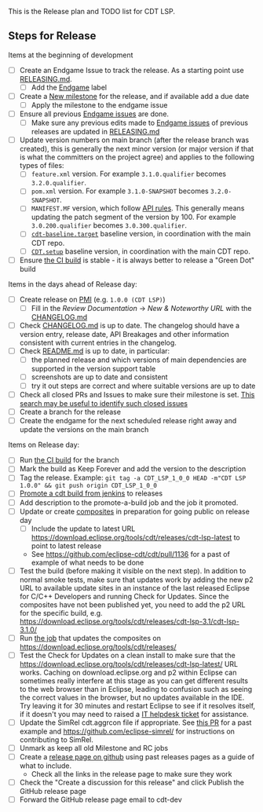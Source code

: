 This is the Release plan and TODO list for CDT LSP.

## Steps for Release

Items at the beginning of development

- [ ] Create an Endgame Issue to track the release. As a starting point use [RELEASING.md](https://github.com/eclipse-cdt/cdt-lsp/blob/main/RELEASING.md).
    - [ ] Add the [Endgame](https://github.com/eclipse-cdt/cdt-lsp/labels/endgame) label
- [ ] Create a [New milestone](https://github.com/eclipse-cdt/cdt-lsp/milestones/new) for the release, and if available add a due date 
    - [ ] Apply the milestone to the endgame issue
- [ ] Ensure all previous [Endgame issues](https://github.com/eclipse-cdt/cdt-lsp/labels/endgame) are done.
    - [ ] Make sure any previous edits made to [Endgame issues](https://github.com/eclipse-cdt/cdt-lsp/labels/endgame) of previous releases are updated in [RELEASING.md](https://github.com/eclipse-cdt/cdt-lsp/blob/main/RELEASING.md)
- [ ] Update version numbers on main branch (after the release branch was created), this is generally the next minor version (or major version if that is what the committers on the project agree) and applies to the following types of files:
    - [ ] `feature.xml` version. For example `3.1.0.qualifier` becomes `3.2.0.qualifier`.
    - [ ] `pom.xml` version. For example `3.1.0-SNAPSHOT` becomes `3.2.0-SNAPSHOT`.
    - [ ] `MANIFEST.MF` version, which follow [API rules](https://github.com/eclipse-cdt/cdt/blob/main/POLICY.md#api).
          This generally means updating the patch segment of the version by 100. For example `3.0.200.qualifier` becomes `3.0.300.qualifier`.
    - [ ] [`cdt-baseline.target`](https://github.com/eclipse-cdt/cdt/blob/889a5f1db5f0795a99c319e57982071de43924ec/releng/org.eclipse.cdt.target/cdt-baseline.target) baseline version, in coordination with the main CDT repo.
    - [ ] [`CDT.setup`](https://github.com/eclipse-cdt/cdt/blob/56581db808f5a8df1dea71654ce90351848291ce/releng/CDT.setup) baseline version, in coordination with the main CDT repo.
- [ ] Ensure [the CI build](https://ci.eclipse.org/cdt/job/cdt-lsp/job/main/) is stable - it is always better to release a "Green Dot" build

Items in the days ahead of Release day:

- [ ] Create release on [PMI](https://projects.eclipse.org/projects/tools.cdt) (e.g. `1.0.0 (CDT LSP)`)
    - [ ] Fill in the *Review Documentation* -> *New & Noteworthy URL* with the [CHANGELOG.md](https://github.com/eclipse-cdt/cdt-lsp/blob/main/CHANGELOG.md)
- [ ] Check [CHANGELOG.md](https://github.com/eclipse-cdt/cdt-lsp/blob/main/CHANGELOG.md) is up to date. The changelog should have a version entry, release date, API Breakages and other information consistent with current entries in the changelog.
- [ ] Check [README.md](https://github.com/eclipse-cdt/cdt-lsp/blob/main/README.md) is up to date, in particular:
    - [ ] the planned release and which versions of main dependencies are supported in the version support table
    - [ ] screenshots are up to date and consistent
    - [ ] try it out steps are correct and where suitable versions are up to date
- [ ] Check all closed PRs and Issues to make sure their milestone is set. [This search may be useful to identify such closed issues](https://github.com/eclipse-cdt/cdt-lsp/issues?q=is%3Aclosed)
- [ ] Create a branch for the release
- [ ] Create the endgame for the next scheduled release right away and update the versions on the main branch

Items on Release day:

- [ ] Run [the CI build](https://ci.eclipse.org/cdt/job/cdt-lsp/) for the branch
- [ ] Mark the build as Keep Forever and add the version to the description
- [ ] Tag the release. Example: `git tag -a CDT_LSP_1_0_0 HEAD -m"CDT LSP 1.0.0" && git push origin CDT_LSP_1_0_0`
- [ ] [Promote a cdt build from jenkins](https://ci.eclipse.org/cdt/job/promote-a-build/) to releases
- [ ] Add description to the promote-a-build job and the job it promoted.
- [ ] Update or create [composites](https://github.com/eclipse-cdt/cdt/tree/main/releng/download/releases) in preparation for going public on release day
  - [ ] Include the update to latest URL https://download.eclipse.org/tools/cdt/releases/cdt-lsp-latest to point to latest release
  - See https://github.com/eclipse-cdt/cdt/pull/1136 for a past of example of what needs to be done
- [ ] Test the build (before making it visible on the next step).
      In addition to normal smoke tests, make sure that updates work by adding the new p2 URL to available update sites in an instance of the last released Eclipse for C/C++ Developers and running Check for Updates. Since the composites have not been published yet, you need to add the p2 URL for the specific build, e.g. https://download.eclipse.org/tools/cdt/releases/cdt-lsp-3.1/cdt-lsp-3.1.0/
- [ ] Run [the job](https://ci.eclipse.org/cdt/job/promote-files-to-download/) that updates the composites on https://download.eclipse.org/tools/cdt/releases/
- [ ] Test the Check for Updates on a clean install to make sure that the https://download.eclipse.org/tools/cdt/releases/cdt-lsp-latest/ URL works.
      Caching on download.eclipse.org and p2 within Eclipse can sometimes really interfere at this stage as you can get different results to the web browser than in Eclipse, leading to confusion such as seeing the correct values in the browser, but no updates available in the IDE. Try leaving it for 30 minutes and restart Eclipse to see if it resolves itself, if it doesn't you may need to raised a [IT helpdesk ticket](https://gitlab.eclipse.org/eclipsefdn/helpdesk/-/issues/new) for assistance.
- [ ] Update the SimRel cdt.aggrcon file if appropriate. See [this PR](https://github.com/eclipse-simrel/simrel.build/pull/813) for a past example and https://github.com/eclipse-simrel/ for instructions on contributing to SimRel.
- [ ] Unmark as keep all old Milestone and RC jobs
- [ ] Create a [release page on github](https://github.com/eclipse-cdt/cdt-lsp/releases/new) using past releases pages as a guide of what to include.
    - Check all the links in the release page to make sure they work
- [ ] Check the "Create a discussion for this release" and click Publish the GitHub release page
- [ ] Forward the GitHub release page email to cdt-dev
